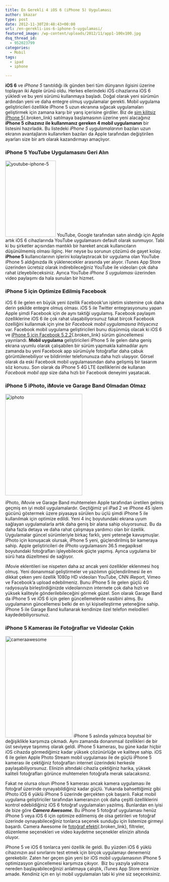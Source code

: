 ```yaml
---
title: En Gerekli 4 iOS 6 (iPhone 5) Uygulaması
author: bkazar
type: post
date: 2012-11-30T20:48:43+00:00
url: /en-gerekli-ios-6-iphone-5-uygulamasi/
featured_image: /wp-content/uploads/2012/11/app1-100x100.jpg
dsq_thread_id:
  - 952023799
categories:
  - Mobil
tags:
  - ipad
  - iphone

---
```

**iOS 6** ve _iPhone 5_ tanıtıldığı ilk günden beri tüm dünyanın ilgisini üzerine toplayan iki Apple ürünü oldu. Herkes ellerindeki iOS cihazlarına iOS 6 yükledi ve bu yeni sürümü kullanmaya başladı. Doğal olarak yeni sürümün ardından yeni ve daha entegre olmuş uygulamalar gerekti. Mobil uygulama geliştiricileri özellikle iPhone 5 uzun ekranına sığacak uygulamaları geliştirmek için zamana karşı bir yarış içerisine girdiler. Biz de [sim kilitsiz iPhone 5][1]{.broken_link} satılmaya başlamasının üzerine yeni alacağınız **iPhone 5 cihazınız ile kullanmanız gereken 4 mobil uygulamanın** bir listesini hazırladık. Bu listedeki _iPhone 5 uygulamalarının_ bazıları uzun ekranın avantajlarını kullanırken bazıları da Apple tarafından değiştirilen ayarları size bir artı olarak kazandırmayı amaçlıyor.

### iPhone 5 YouTube Uygulamasını Geri Alın

<img class="alignright  wp-image-9493" title="youtube-iphone-5" src="https://www.murekkep.org/wp-content/uploads/2012/11/youtube-266x400.jpg" alt="youtube-iphone-5" width="160" height="240" srcset="https://www.murekkep.org/wp-content/uploads/2012/11/youtube-266x400.jpg 266w, https://www.murekkep.org/wp-content/uploads/2012/11/youtube-33x50.jpg 33w, https://www.murekkep.org/wp-content/uploads/2012/11/youtube-83x125.jpg 83w, https://www.murekkep.org/wp-content/uploads/2012/11/youtube.jpg 320w" sizes="(max-width: 160px) 100vw, 160px" /> YouTube, Google tarafından satın alındığı için Apple artık iOS 6 cihazlarında YouTube uygulamasını default olarak sunmuyor. Tabi ki bu şirketler açısından mantıklı bir hareket ancak kullanıcıların düşünülmemiş olması ilginç. Her neyse bu sorunun çözümü de gayet kolay. **iPhone 5** kullanıcılarının işlerini kolaylaştıracak bir uygulama olan YouTube iPhone 5 aldığınızda ilk yüklenecekler arasında yer alıyor. iTunes App Store üzerinden ücretsiz olarak indirebileceğiniz YouTube ile videoları çok daha rahat izleyebileceksiniz. Ayrıca YouTube _iPhone 5 uygulaması_ üzerinden video paylaşımı da hala sunulan bir hizmet.

### iPhone 5 için Optimize Edilmiş Facebook

iOS 6 ile gelen en büyük yeni özellik Facebook’un işletim sistemine çok daha derin şekilde entegre olmuş olması. iOS 5 ile Twitter entegrasyonunu yapan Apple şimdi Facebook için de aynı taktiği uygulamış. Facebook paylaşım özelliklerine iOS 6 ile çok rahat ulaşabiliyorsunuz fakat birçok Facebook özelliğini kullanmak için yine bir _Facebook mobil uygulamasına_ ihtiyacınız var. Facebook mobil uygulama geliştiricileri bunu düşünmüş olacak ki iOS 6 ve [iPhone 5 için Facebook 5.2.2][2]{.broken_link} sürüm güncellemesi yayınlandı. **Mobil uygulama** geliştiricileri iPhone 5 ile gelen daha geniş ekrana uyumlu olarak çalışabilen bir sürüm yapmakla kalmadılar aynı zamanda bu yeni Facebook app sürümüyle fotoğraflar daha çabuk görüntülenebiliyor ve bildirimler telefonunuza daha hızlı ulaşıyor. Görsel olarak da eski Facebook mobil uygulamasından daha gelişmiş bir tasarım söz konusu. Son olarak da iPhone 5 4G LTE özelliklerini de kullanan _Facebook mobil app_ size daha hızlı bir Facebook deneyimi yaşatacak.

### iPhone 5 iPhoto, iMovie ve Garage Band Olmadan Olmaz

<img class="alignleft  wp-image-9494" title="iphoto" src="https://www.murekkep.org/wp-content/uploads/2012/11/iphoto-305x400.jpg" alt="iphoto" width="244" height="320" srcset="https://www.murekkep.org/wp-content/uploads/2012/11/iphoto-305x400.jpg 305w, https://www.murekkep.org/wp-content/uploads/2012/11/iphoto-38x50.jpg 38w, https://www.murekkep.org/wp-content/uploads/2012/11/iphoto-95x125.jpg 95w, https://www.murekkep.org/wp-content/uploads/2012/11/iphoto.jpg 367w" sizes="(max-width: 244px) 100vw, 244px" /> 

iPhoto, iMovie ve Garage Band muhtemelen Apple tarafından üretilen gelmiş geçmiş en iyi mobil uygulamalardır. Geçtiğimiz yıl iPad 2 ve iPhone 4S işlem gücünü göstermek üzere piyasaya sürülen bu üçlü şimdi iPhone 5 ile kullanılmak için optimize edildi. Yeni 4 inç boyutundaki ekrana uyum sağlayan uygulamalarla artık daha geniş bir alana sahip oluyorsunuz. Bu da daha fazla detaya ve daha rahat çalışmaya yardımcı olan bir özellik. Uygulamalar güncel sürümleriyle birkaç farklı, yeni yeteneğe kavuşmuşlar. iPhoto için konuşacak olursak, iPhone 5 yeni, güçlendirilmiş bir kameraya sahip. Apple geliştiricileri de iPhoto uygulamasını 36.5 megapiksel boyutundaki fotoğrafları işleyebilecek güçte yapmış. Ayrıca uygulama bir sürü hata düzeltmesi de sağlıyor.

iMovie eklentileri ise nispeten daha az ancak yeni özellikler eklenmesi hoş olmuş. Yeni donanımsal geliştirmeler ve yazılımın güçlendirilmesi ile en dikkat çeken yeni özellik 1080p HD videoları YouTube, CNN iReport, Vimeo ve Facebook’a upload edebilmeniz. Bunu iPhone 5 ile gelen güçlü 4G radyosuyla birleştirdiğinizde videolarınızın internete çok daha hızlı ve yüksek kaliteyle gönderilebileceğini görmek güzel. Son olarak Garage Band da iPhone 5 ve iOS 6 için gelen güncellemelerde nasibini almış. Bu uygulamanın güncellemesi belki de en iyi kişiselleştirme yeteneğine sahip. iPhone 5 ile Garage Band kullanarak kendinize özel telefon melodileri kaydedebiliyorsunuz.

### iPhone 5 Kamerası ile Fotoğraflar ve Videolar Çekin

<img class="alignright  wp-image-9495" title="cameraawesome" src="https://www.murekkep.org/wp-content/uploads/2012/11/cameraawesome-266x400.jpeg" alt="cameraawesome" width="213" height="320" srcset="https://www.murekkep.org/wp-content/uploads/2012/11/cameraawesome-266x400.jpeg 266w, https://www.murekkep.org/wp-content/uploads/2012/11/cameraawesome-33x50.jpeg 33w, https://www.murekkep.org/wp-content/uploads/2012/11/cameraawesome-83x125.jpeg 83w, https://www.murekkep.org/wp-content/uploads/2012/11/cameraawesome.jpeg 320w" sizes="(max-width: 213px) 100vw, 213px" /> iPhone 5 aslında yalnızca boyutsal bir değişiklikle karşımıza çıkmadı. Aynı zamanda donanımsal özellikleri de bir üst seviyeye taşınmış olarak geldi. iPhone 5 kamerası, bu güne kadar hiçbir iOS cihazda görmediğimiz kadar yüksek çözünürlüğe ve kaliteye sahip. iOS 6 ile gelen Apple Photo Stream mobil uygulaması ile de güçlü iPhone 5 kamerası ile çektiğiniz fotoğrafları internet üzerindeki herkesle paylaşabiliyorsunuz. Elinizin altındaki cihazla çektiğiniz harika, yüksek kaliteli fotoğrafları görünce muhtemelen fotoğrafa merak salacaksınız.

Fakat ne olursa olsun iPhone 5 kamerası ancak kamera uygulaması ile fotoğraf üzerinde oynayabildiğiniz kadar güçlü. Yukarıda bahsettiğimiz gibi iPhoto iOS 6 yüklü iPhone 5 üzerinde gerçekten çok başarılı. Fakat mobil uygulama geliştiriciler tarafından kameranızın çok daha çeşitli özelliklerini kontrol edebildiğiniz iOS 6 fotoğraf uygulamaları yazılmış. Bunlardan en iyisi de bize göre **_Camera Awesome._** Bu iPhone 5 fotoğraf uygulaması henüz iPhone 5 veya iOS 6 için optimize edilmemiş de olsa getirileri ve fotoğraf üzerinde oynayabileceğiniz tonlarca seçenek sunduğu için listemize girmeyi başardı. Camera Awesome ile [fotoğraf efekti][3]{.broken_link}, filtreler, düzenleme seçenekleri ve video kaydetme seçenekler elinizin altında oluyor.

iPhone 5 ve iOS 6 tonlarca yeni özellik ile geldi. Bu yüzden iOS 6 yüklü cihazınızın asıl sınırlarını test etmek için birçok uygulamayı denemeniz gerekebilir. Zaten her geçen gün yeni bir iOS mobil uygulamasının iPhone 5 optimizasyon güncellemesi karşımıza çıkıyor.  Biz bu yazıyla yalnızca nereden başlayabileceğinizi anlatmaya çalıştık, iTunes App Store emrinize amade. Kendiniz için en iyi mobil uygulamaları tabi ki yine siz seçeceksiniz.

&nbsp;

&nbsp;

 [1]: https://www.murekkep.org/apple-sim-kilitsiz-iphone-5-satisina-basliyor-9456
 [2]: https://www.murekkep.org/ios-icin-facebook-5-2-2-guncellemesi-hazir-9339
 [3]: https://www.murekkep.org/iphone-icin-en-iyi-10-fotograf-uygulamasi-8265